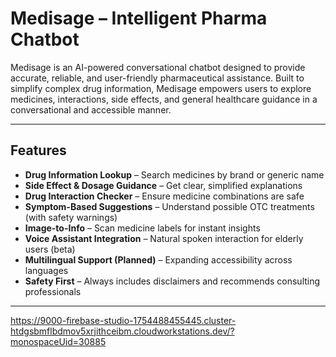 

#  Medisage – Intelligent Pharma Chatbot

Medisage is an AI-powered conversational chatbot designed to provide accurate, reliable, and user-friendly pharmaceutical assistance. Built to simplify complex drug information, Medisage empowers users to explore medicines, interactions, side effects, and general healthcare guidance in a conversational and accessible manner.

---

##  Features

-  **Drug Information Lookup** – Search medicines by brand or generic name  
-  **Side Effect & Dosage Guidance** – Get clear, simplified explanations  
-  **Drug Interaction Checker** – Ensure medicine combinations are safe  
-  **Symptom-Based Suggestions** – Understand possible OTC treatments (with safety warnings)  
-  **Image-to-Info** – Scan medicine labels for instant insights  
-  **Voice Assistant Integration** – Natural spoken interaction for elderly users (beta)  
-  **Multilingual Support (Planned)** – Expanding accessibility across languages  
-  **Safety First** – Always includes disclaimers and recommends consulting professionals  

---

https://9000-firebase-studio-1754488455445.cluster-htdgsbmflbdmov5xrjithceibm.cloudworkstations.dev/?monospaceUid=30885


